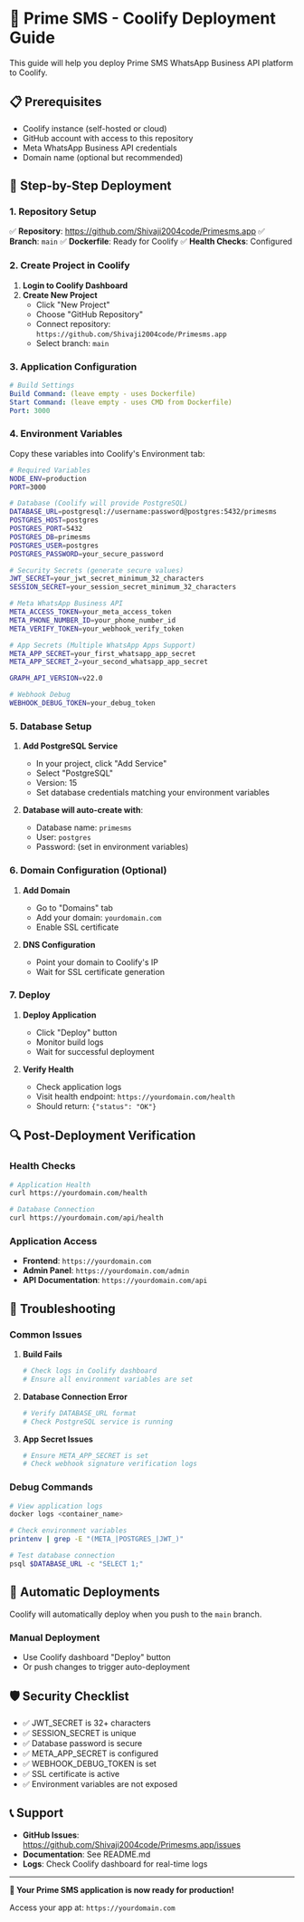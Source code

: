 # 🚀 Prime SMS - Coolify Deployment Guide

This guide will help you deploy Prime SMS WhatsApp Business API platform to Coolify.

## 📋 Prerequisites

- Coolify instance (self-hosted or cloud)
- GitHub account with access to this repository
- Meta WhatsApp Business API credentials
- Domain name (optional but recommended)

## 🔧 Step-by-Step Deployment

### 1. Repository Setup
✅ **Repository**: https://github.com/Shivaji2004code/Primesms.app
✅ **Branch**: `main`
✅ **Dockerfile**: Ready for Coolify
✅ **Health Checks**: Configured

### 2. Create Project in Coolify

1. **Login to Coolify Dashboard**
2. **Create New Project**
   - Click "New Project"
   - Choose "GitHub Repository"
   - Connect repository: `https://github.com/Shivaji2004code/Primesms.app`
   - Select branch: `main`

### 3. Application Configuration

```yaml
# Build Settings
Build Command: (leave empty - uses Dockerfile)
Start Command: (leave empty - uses CMD from Dockerfile)
Port: 3000
```

### 4. Environment Variables

Copy these variables into Coolify's Environment tab:

```bash
# Required Variables
NODE_ENV=production
PORT=3000

# Database (Coolify will provide PostgreSQL)
DATABASE_URL=postgresql://username:password@postgres:5432/primesms
POSTGRES_HOST=postgres
POSTGRES_PORT=5432
POSTGRES_DB=primesms
POSTGRES_USER=postgres
POSTGRES_PASSWORD=your_secure_password

# Security Secrets (generate secure values)
JWT_SECRET=your_jwt_secret_minimum_32_characters
SESSION_SECRET=your_session_secret_minimum_32_characters

# Meta WhatsApp Business API
META_ACCESS_TOKEN=your_meta_access_token
META_PHONE_NUMBER_ID=your_phone_number_id
META_VERIFY_TOKEN=your_webhook_verify_token

# App Secrets (Multiple WhatsApp Apps Support)
META_APP_SECRET=your_first_whatsapp_app_secret
META_APP_SECRET_2=your_second_whatsapp_app_secret

GRAPH_API_VERSION=v22.0

# Webhook Debug
WEBHOOK_DEBUG_TOKEN=your_debug_token
```

### 5. Database Setup

1. **Add PostgreSQL Service**
   - In your project, click "Add Service"
   - Select "PostgreSQL"
   - Version: 15
   - Set database credentials matching your environment variables

2. **Database will auto-create with**:
   - Database name: `primesms`
   - User: `postgres`
   - Password: (set in environment variables)

### 6. Domain Configuration (Optional)

1. **Add Domain**
   - Go to "Domains" tab
   - Add your domain: `yourdomain.com`
   - Enable SSL certificate

2. **DNS Configuration**
   - Point your domain to Coolify's IP
   - Wait for SSL certificate generation

### 7. Deploy

1. **Deploy Application**
   - Click "Deploy" button
   - Monitor build logs
   - Wait for successful deployment

2. **Verify Health**
   - Check application logs
   - Visit health endpoint: `https://yourdomain.com/health`
   - Should return: `{"status": "OK"}`

## 🔍 Post-Deployment Verification

### Health Checks
```bash
# Application Health
curl https://yourdomain.com/health

# Database Connection
curl https://yourdomain.com/api/health
```

### Application Access
- **Frontend**: `https://yourdomain.com`
- **Admin Panel**: `https://yourdomain.com/admin`
- **API Documentation**: `https://yourdomain.com/api`

## 🚨 Troubleshooting

### Common Issues

1. **Build Fails**
   ```bash
   # Check logs in Coolify dashboard
   # Ensure all environment variables are set
   ```

2. **Database Connection Error**
   ```bash
   # Verify DATABASE_URL format
   # Check PostgreSQL service is running
   ```

3. **App Secret Issues**
   ```bash
   # Ensure META_APP_SECRET is set
   # Check webhook signature verification logs
   ```

### Debug Commands
```bash
# View application logs
docker logs <container_name>

# Check environment variables
printenv | grep -E "(META_|POSTGRES_|JWT_)"

# Test database connection
psql $DATABASE_URL -c "SELECT 1;"
```

## 🔄 Automatic Deployments

Coolify will automatically deploy when you push to the `main` branch.

### Manual Deployment
- Use Coolify dashboard "Deploy" button
- Or push changes to trigger auto-deployment

## 🛡️ Security Checklist

- ✅ JWT_SECRET is 32+ characters
- ✅ SESSION_SECRET is unique
- ✅ Database password is secure
- ✅ META_APP_SECRET is configured
- ✅ WEBHOOK_DEBUG_TOKEN is set
- ✅ SSL certificate is active
- ✅ Environment variables are not exposed

## 📞 Support

- **GitHub Issues**: https://github.com/Shivaji2004code/Primesms.app/issues
- **Documentation**: See README.md
- **Logs**: Check Coolify dashboard for real-time logs

---

**🎉 Your Prime SMS application is now ready for production!**

Access your app at: `https://yourdomain.com`